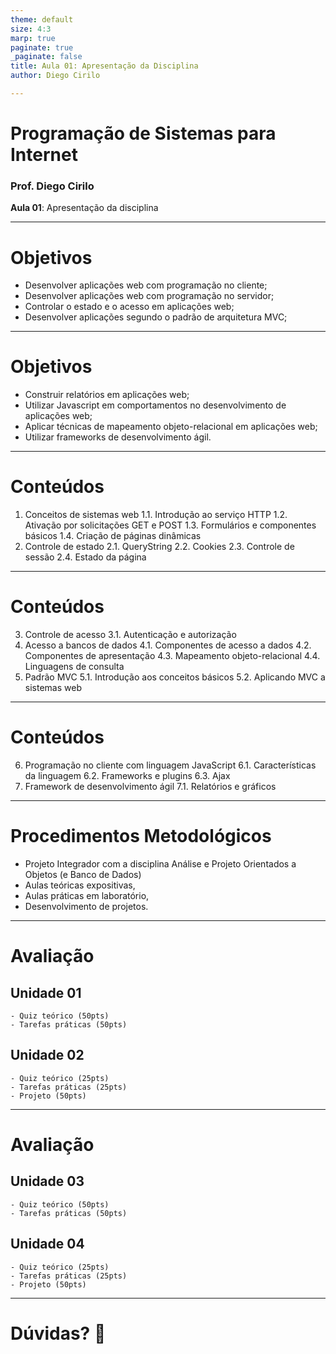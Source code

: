 ```yaml
---
theme: default
size: 4:3
marp: true
paginate: true
_paginate: false
title: Aula 01: Apresentação da Disciplina
author: Diego Cirilo

---
```

<style>
img {
  display: block;
  margin: 0 auto;
}
</style>

# <!-- fit --> Programação de Sistemas para Internet

### Prof. Diego Cirilo

**Aula 01**: Apresentação da disciplina

---
# Objetivos

- Desenvolver aplicações web com programação no cliente;
- Desenvolver aplicações web com programação no servidor;
- Controlar o estado e o acesso em aplicações web;
- Desenvolver aplicações segundo o padrão de arquitetura MVC;

---
# Objetivos
- Construir relatórios em aplicações web;
- Utilizar Javascript em comportamentos no desenvolvimento de aplicações web;
- Aplicar técnicas de mapeamento objeto-relacional em aplicações web;
- Utilizar frameworks de desenvolvimento ágil.

---
# Conteúdos

1. Conceitos de sistemas web
1.1. Introdução ao serviço HTTP
1.2. Ativação por solicitações GET e POST
1.3. Formulários e componentes básicos
1.4. Criação de páginas dinâmicas
2. Controle de estado
2.1. QueryString
2.2. Cookies
2.3. Controle de sessão
2.4. Estado da página

---
# Conteúdos
3. Controle de acesso
3.1. Autenticação e autorização
4. Acesso a bancos de dados
4.1. Componentes de acesso a dados
4.2. Componentes de apresentação
4.3. Mapeamento objeto-relacional
4.4. Linguagens de consulta
5. Padrão MVC
5.1. Introdução aos conceitos básicos
5.2. Aplicando MVC a sistemas web

---
# Conteúdos
6. Programação no cliente com linguagem JavaScript
6.1. Características da linguagem
6.2. Frameworks e plugins
6.3. Ajax
7. Framework de desenvolvimento ágil
7.1. Relatórios e gráficos

---
# Procedimentos Metodológicos

- Projeto Integrador com a disciplina Análise e Projeto Orientados a Objetos (e Banco de Dados)
- Aulas teóricas expositivas,
- Aulas práticas em laboratório,
- Desenvolvimento de projetos.

---
# Avaliação
## Unidade 01
    - Quiz teórico (50pts)
    - Tarefas práticas (50pts)

## Unidade 02
    - Quiz teórico (25pts)
    - Tarefas práticas (25pts)
    - Projeto (50pts)

---
# Avaliação
## Unidade 03
    - Quiz teórico (50pts)
    - Tarefas práticas (50pts)

## Unidade 04
    - Quiz teórico (25pts)
    - Tarefas práticas (25pts)
    - Projeto (50pts)

---
# <!--fit--> Dúvidas? 🤔
